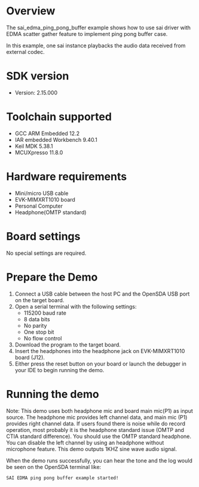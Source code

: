 Overview
========
The sai_edma_ping_pong_buffer example shows how to use sai driver with EDMA scatter gather feature to implement ping pong buffer case.

In this example, one sai instance playbacks the audio data received from external codec.

SDK version
===========
- Version: 2.15.000

Toolchain supported
===================
- GCC ARM Embedded  12.2
- IAR embedded Workbench  9.40.1
- Keil MDK  5.38.1
- MCUXpresso  11.8.0

Hardware requirements
=====================
- Mini/micro USB cable
- EVK-MIMXRT1010 board
- Personal Computer
- Headphone(OMTP standard)

Board settings
==============
No special settings are required.

Prepare the Demo
================
1.  Connect a USB cable between the host PC and the OpenSDA USB port on the target board. 
2.  Open a serial terminal with the following settings:
    - 115200 baud rate
    - 8 data bits
    - No parity
    - One stop bit
    - No flow control
3.  Download the program to the target board.
4. Insert the headphones into the headphone jack on EVK-MIMXRT1010 board (J12).
5. Either press the reset button on your board or launch the debugger in your IDE to begin running the demo.

Running the demo
================
Note: This demo uses both headphone mic and board main mic(P1) as input source. The headphone mic provides left
channel data, and main mic (P1) provides right channel data. If users found there is noise while do record operation,
most probably it is the headphone standard issue (OMTP and CTIA standard difference). You should use the OMTP
standard headphone. You can disable the left channel by using an headphone without microphone feature.
This demo outputs 1KHZ sine wave audio signal.

When the demo runs successfully, you can hear the tone and the log would be seen on the OpenSDA terminal like:

~~~~~~~~~~~~~~~~~~~
SAI EDMA ping pong buffer example started!
~~~~~~~~~~~~~~~~~~~
